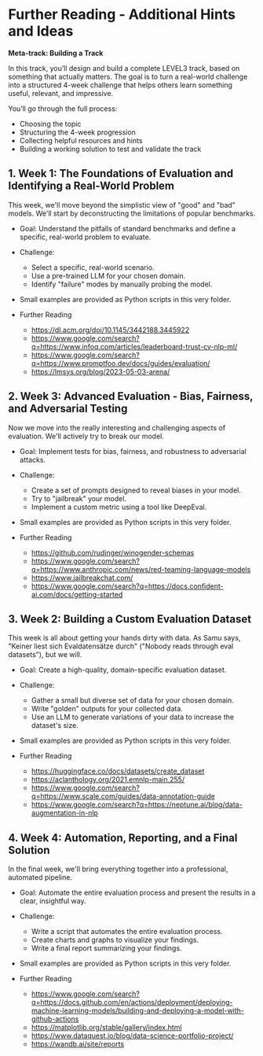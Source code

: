 <!--
Copyright 2025 Aleph Alpha GmbH and Aleph Alpha Research GmbH
Licensed under the Apache License, Version 2.0. See LICENSE file.
-->
# Further Reading - Additional Hints and Ideas
**Meta-track: Building a Track**

In this track, you’ll design and build a complete LEVEL3 track, based on something that actually matters. The goal is to turn a real-world challenge into a structured 4-week challenge that helps others learn something useful, relevant, and impressive.

You’ll go through the full process:  
- Choosing the topic  
- Structuring the 4-week progression  
- Collecting helpful resources and hints  
- Building a working solution to test and validate the track  

## 1. Week 1: The Foundations of Evaluation and Identifying a Real-World Problem
This week, we'll move beyond the simplistic view of "good" and "bad" models. We'll start by deconstructing the limitations of popular benchmarks.

* Goal: Understand the pitfalls of standard benchmarks and define a specific, real-world problem to evaluate.

* Challenge:
  * Select a specific, real-world scenario.
  * Use a pre-trained LLM for your chosen domain.
  * Identify "failure" modes by manually probing the model.

* Small examples are provided as Python scripts in this very folder.

* Further Reading
  * https://dl.acm.org/doi/10.1145/3442188.3445922
  * https://www.google.com/search?q=https://www.infoq.com/articles/leaderboard-trust-cv-nlp-ml/
  * https://www.google.com/search?q=https://www.promptfoo.dev/docs/guides/evaluation/
  * https://lmsys.org/blog/2023-05-03-arena/ 


## 2. Week 3: Advanced Evaluation - Bias, Fairness, and Adversarial Testing
Now we move into the really interesting and challenging aspects of evaluation. We'll actively try to break our model.

* Goal: Implement tests for bias, fairness, and robustness to adversarial attacks.

* Challenge:
  * Create a set of prompts designed to reveal biases in your model.
  * Try to "jailbreak" your model.
  * Implement a custom metric using a tool like DeepEval.

* Small examples are provided as Python scripts in this very folder.
 
* Further Reading
  * https://github.com/rudinger/winogender-schemas
  * https://www.google.com/search?q=https://www.anthropic.com/news/red-teaming-language-models
  * https://www.jailbreakchat.com/
  * https://www.google.com/search?q=https://docs.confident-ai.com/docs/getting-started

## 3. Week 2: Building a Custom Evaluation Dataset
This week is all about getting your hands dirty with data. As Samu says, "Keiner liest sich Evaldatensätze durch" ("Nobody reads through eval datasets"), but we will.

* Goal: Create a high-quality, domain-specific evaluation dataset.

* Challenge:
  * Gather a small but diverse set of data for your chosen domain.
  * Write "golden" outputs for your collected data.
  * Use an LLM to generate variations of your data to increase the dataset's size.

* Small examples are provided as Python scripts in this very folder.

* Further Reading
  * https://huggingface.co/docs/datasets/create_dataset
  * https://aclanthology.org/2021.emnlp-main.255/
  * https://www.google.com/search?q=https://www.scale.com/guides/data-annotation-guide
  * https://www.google.com/search?q=https://neptune.ai/blog/data-augmentation-in-nlp

## 4. Week 4: Automation, Reporting, and a Final Solution
In the final week, we'll bring everything together into a professional, automated pipeline.

* Goal: Automate the entire evaluation process and present the results in a clear, insightful way.

* Challenge:
  * Write a script that automates the entire evaluation process.
  * Create charts and graphs to visualize your findings.
  * Write a final report summarizing your findings.
 
* Small examples are provided as Python scripts in this very folder.

* Further Reading
  * https://www.google.com/search?q=https://docs.github.com/en/actions/deployment/deploying-machine-learning-models/building-and-deploying-a-model-with-github-actions
  * https://matplotlib.org/stable/gallery/index.html
  * https://www.dataquest.io/blog/data-science-portfolio-project/
  * https://wandb.ai/site/reports
 
  
